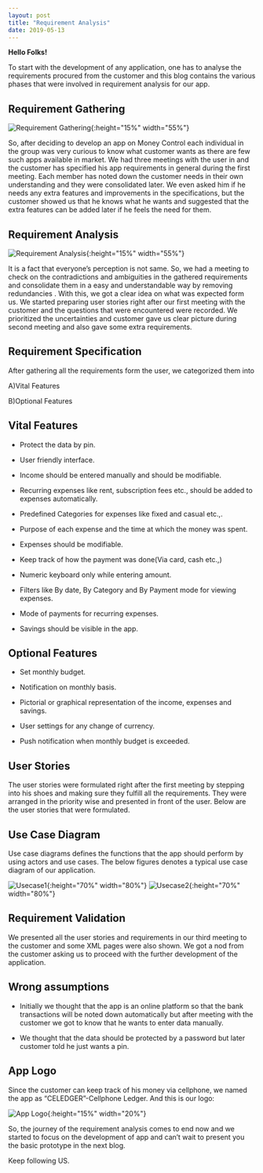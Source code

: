 ```yaml
---
layout: post
title: "Requirement Analysis"
date: 2019-05-13
---
```



**Hello Folks!** 

To start with the development of any application, one has to analyse the requirements procured from the customer and this blog contains the various phases that were involved in requirement analysis for our app. 


## Requirement Gathering

![Requirement Gathering]({{site.baseurl}}/images/RG3.png "RG3"){:height="15%" width="55%"}

So, after deciding to develop an app on Money Control each individual in the group was very curious to know what customer wants as there are few such apps available in market. We had three meetings with the user in and the customer has specified his app requirements in general during the first meeting. Each member has noted down the customer needs in their own understanding and they were consolidated later. We even asked him if he needs any extra features and improvements in the specifications, but the customer showed us that he knows what he wants and suggested that the extra features can be added later if he feels the need for them.


## Requirement Analysis

![Requirement Analysis]({{site.baseurl}}/images/RA2.jpg "RA2"){:height="15%" width="55%"}

It is a fact that everyone’s perception is not same. So, we had a meeting to check on the contradictions and ambiguities in the gathered requirements and consolidate them in a easy and understandable way by removing redundancies . With this, we got a clear idea on what was expected form us. We started preparing user stories right after our first meeting with the customer and the questions that were encountered were recorded. We prioritized the uncertainties and customer gave us clear picture during second meeting and also gave some extra requirements.


## Requirement Specification

After gathering all the requirements form the user, we categorized them into 

A)Vital Features

B)Optional Features

## Vital Features

* Protect the data by pin.

* User friendly interface.

* Income should be entered manually and should be modifiable.

* Recurring expenses like rent, subscription fees etc., should be added to expenses automatically.

* Predefined Categories for expenses like fixed and casual etc.,.

* Purpose of each expense and the time at which the money was spent.

* Expenses should be modifiable.

* Keep track of how the payment was done(Via card, cash etc.,)

* Numeric keyboard only while entering amount.

* Filters like By date, By Category and By Payment mode for viewing expenses.

* Mode of payments for recurring expenses.

* Savings should be visible in the app.

## Optional Features

* Set monthly budget.

* Notification on monthly basis.

* Pictorial or graphical representation of the income, expenses and savings.

* User settings for any change of currency.

* Push notification when monthly budget is exceeded.

## User Stories

The user stories were formulated right after the first meeting by stepping into his shoes and making sure they fulfill all the requirements. They were arranged in the priority wise and presented in front of the user. Below are the user stories that were formulated.


## Use Case Diagram  

Use case diagrams defines the functions that the app should perform by using actors and use cases. The below figures denotes a typical use case diagram of our application.

![Usecase1]({{site.baseurl}}/images/Usecase1.jpeg "USer Case diagram"){:height="70%" width="80%"}
![Usecase2]({{site.baseurl}}/images/Usecase2.jpeg "USer Case diagram expenses"){:height="70%" width="80%"}

## Requirement Validation

We presented all the user stories and requirements in our third meeting to the customer and some XML pages were also shown. We got a nod from the customer asking us to proceed with the further development of the application.

## Wrong assumptions

* Initially we thought that the app is an online platform so that the bank transactions will be noted down automatically but after meeting with the customer we got to know that he wants to enter data manually.

* We thought that the data should be protected by a password but later customer told he just wants a pin.

## App Logo

Since the customer can keep track of his money via cellphone, we named the app as “CELEDGER”-Cellphone Ledger. And this is our logo:

![App Logo]({{site.baseurl}}/images/Logo.png "App Logo"){:height="15%" width="20%"}


So, the journey of the requirement analysis comes to end now and we started to focus on the development of app and can’t wait to present you the basic prototype in the next blog. 

Keep following US.
